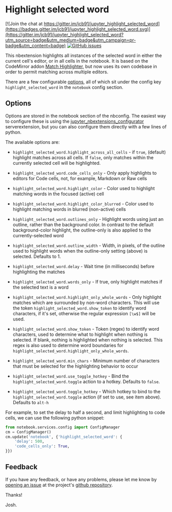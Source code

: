 Highlight selected word
=======================

[![Join the chat at https://gitter.im/jcb91/jupyter_highlight_selected_word](https://badges.gitter.im/jcb91/jupyter_highlight_selected_word.svg)](https://gitter.im/jcb91/jupyter_highlight_selected_word?utm_source=badge&utm_medium=badge&utm_campaign=pr-badge&utm_content=badge)
[![GitHub issues](https://img.shields.io/github/issues/jcb91/jupyter_highlight_selected_word.svg?maxAge=3600)](https://github.com/jcb91/jupyter_highlight_selected_word/issues)


This nbextension highlights all instances of the selected word in either the
current cell's editor, or in all cells in the notebook.
It is based on the CodeMirror addon
[Match Highlighter](https://codemirror.net/demo/matchhighlighter.html),
but now uses its own codebase in order to permit matching across multiple
editors.

There are a few configurable [options](#Options), all of which sit under the
config key `highlight_selected_word` in the `notebook` config section.


Options
-------

Options are stored in the notebook section of the nbconfig.
The easiest way to configure these is using the
[jupyter_nbextensions_configurator](https://github.com/Jupyter-contrib/jupyter_nbextensions_configurator)
serverextension, but you can also configure them directly with a few lines of
python.

The available options are:

* `highlight_selected_word.highlight_across_all_cells` - if `true`, (default)
  highlight matches across all cells. If `false`, only matches within the
  currently selected cell will be highlighted.

* `highlight_selected_word.code_cells_only` - Only apply highlights to editors
  for Code cells, not, for example, Markdown or Raw cells

* `highlight_selected_word.highlight_color` - Color used to highlight matching
  words in the focused (active) cell

* `highlight_selected_word.highlight_color_blurred` - Color used to highlight
  matching words in blurred (non-active) cells

* `highlight_selected_word.outlines_only` - Highlight words using just an
  outline, rather than the background color. In contrast to the default
  background-color highlight, the outline-only is also applied to the
  currently-selected word

* `highlight_selected_word.outline_width` - Width, in pixels, of the outline
  used to highlight words when the outline-only setting (above) is selected.
  Defaults to 1.

* `highlight_selected_word.delay` - Wait time (in milliseconds) before
  highlighting the matches

* `highlight_selected_word.words_only` - If true, only highlight matches if the
  selected text is a word

* `highlight_selected_word.highlight_only_whole_words` - Only highlight matches
  which are surrounded by non-word characters. This will use the token
  `highlight_selected_word.show_token` to identify word characters, if it's
  set, otherwise the regular expression `[\w$]` will be used.

* `highlight_selected_word.show_token` - Token (regex) to identify word
  characters, used to determine what to highlight when nothing is selected.
  If blank, nothing is highlighted when nothing is selected.
  This regex is also used to determine word boundaries for
  `highlight_selected_word.highlight_only_whole_words`.

* `highlight_selected_word.min_chars` - Minimum number of characters that must
  be selected for the highlighting behavior to occur

* `highlight_selected_word.use_toggle_hotkey` - Bind the
  `highlight_selected_word.toggle` action to a hotkey. Defaults to `false`.

* `highlight_selected_word.toggle_hotkey` - Which hotkey to bind to the
  `highlight_selected_word.toggle` action (if set to use, see item above).
  Defaults to `alt-h`

For example, to set the delay to half a second, and limit highlighting to code
cells, we can use the following python snippet:

```python
from notebook.services.config import ConfigManager
cm = ConfigManager()
cm.update('notebook', {'highlight_selected_word': {
    'delay': 500,
    'code_cells_only': True,
}})
```


Feedback
--------

If you have any feedback, or have any problems, please let me know by
[opening an issue](https://github.com/jcb91/jupyter_highlight_selected_word/issues/new)
at the project's
[github repository](https://github.com/jcb91/jupyter_highlight_selected_word).

Thanks!

Josh.
